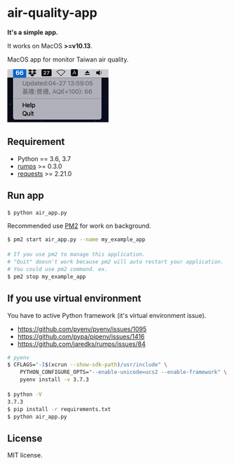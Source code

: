 # air-quality-app
**It's a simple app.**

It works on MacOS **>=v10.13**.

MacOS app for monitor Taiwan air quality.

![Example](./data/screenshot.png)

## Requirement
  * Python == 3.6, 3.7
  * [rumps](https://github.com/jaredks/rumps) >= 0.3.0
  * [requests](https://github.com/requests/requests) >= 2.21.0

## Run app
```bash
$ python air_app.py
```

Recommended use [PM2](https://github.com/Unitech/PM2) for work on background.

```bash
$ pm2 start air_app.py --name my_example_app

# If you use pm2 to manage this application.
# "Quit" doesn't work because pm2 will auto restart your application.
# You could use pm2 command. ex.
$ pm2 stop my_example_app
```

## If you use virtual environment
You have to active Python framework (it's virtual environment issue).
  * https://github.com/pyenv/pyenv/issues/1095
  * https://github.com/pypa/pipenv/issues/1416
  * https://github.com/jaredks/rumps/issues/84

```bash
# pyenv
$ CFLAGS="-I$(xcrun --show-sdk-path)/usr/include" \
    PYTHON_CONFIGURE_OPTS="--enable-unicode=ucs2 --enable-framework" \
    pyenv install -v 3.7.3

$ python -V
3.7.3
$ pip install -r requirements.txt
$ python air_app.py
```

## License
MIT license.
